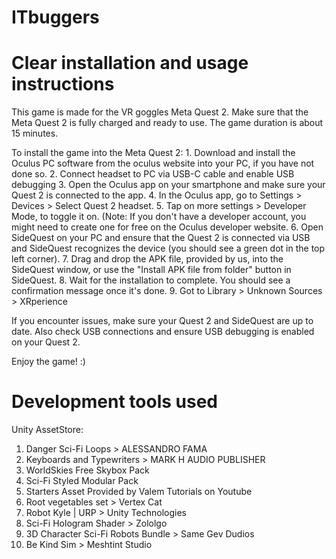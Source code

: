 # ITbuggers #

# Clear installation and usage instructions
This game is made for the VR goggles Meta Quest 2.
Make sure that the Meta Quest 2 is fully charged and ready to use. The game duration is about 15 minutes.

   To install the game into the Meta Quest 2:
     1. Download and install the Oculus PC software from the oculus website into your PC, if you have not done so.
     2. Connect headset to PC via USB-C cable and enable USB debugging
     3. Open the Oculus app on your smartphone and make sure your Quest 2 is connected to the app.
     4. In the Oculus app, go to Settings > Devices > Select Quest 2 headset.
     5. Tap on more settings > Developer Mode, to toggle it on. (Note: If you don't have a developer account, you might need to create one for free on the Oculus developer website.
     6. Open SideQuest on your PC and ensure that the Quest 2 is connected via USB and SideQuest recognizes the device (you should see a green dot in the top left corner).
     7. Drag and drop the APK file, provided by us, into the SideQuest window, or use the "Install APK file from folder" button in SideQuest.
     8. Wait for the installation to complete. You should see a confirmation message once it's done.
     9. Got to Library > Unknown Sources > XRperience

   If you encounter issues, make sure your Quest 2 and SideQuest are up to date. Also check USB connections and ensure USB debugging is enabled on your Quest 2.

   Enjoy the game! :)

# Development tools used
Unity AssetStore:
   1. Danger Sci-Fi Loops > ALESSANDRO FAMA
   2. Keyboards and Typewriters > MARK H AUDIO PUBLISHER
   3. WorldSkies Free Skybox Pack
   4. Sci-Fi Styled Modular Pack
   5. Starters Asset Provided by Valem Tutorials on Youtube
   6. Root vegetables set > Vertex Cat
   7. Robot Kyle | URP > Unity Technologies
   8. Sci-Fi Hologram Shader > Zololgo
   9. 3D Character Sci-Fi Robots Bundle > Same Gev Dudios
   10. Be Kind Sim > Meshtint Studio
